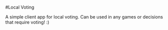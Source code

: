 #Local Voting

A simple client app for local voting. Can be used in any games or decisions that require voting! :)
